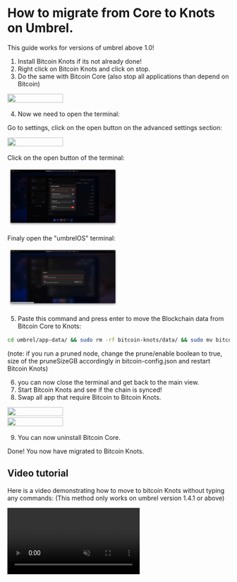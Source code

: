 How to migrate from Core to Knots on Umbrel.
=============

This guide works for versions of umbrel above 1.0!

1. Install Bitcoin Knots if its not already done!
2. Right click on Bitcoin Knots and click on stop.
3. Do the same with Bitcoin Core (also stop all applications than depend on Bitcoin)

<img src="migration/1-migration.png" width="50%" height="50%" />

4. Now we need to open the terminal:

Go to settings, click on the open button on the advanced settings section:

<img src="migration/2-migration.png" width="50%" height="50%" />

Click on the open button of the terminal:

<img src="migration/3-migration.png" width="50%" height="50%" />

Finaly open the "umbrelOS" terminal:

<img src="migration/4-migration.png" width="50%" height="50%" />

5. Paste this command and press enter to move the Blockchain data from Bitcoin Core to Knots:

```bash
cd umbrel/app-data/ && sudo rm -rf bitcoin-knots/data/ && sudo mv bitcoin/data/ bitcoin-knots/ && sudo rm -f bitcoin-knots/data/app/bitcoin-config.json
```
(note: if you run a pruned node, change the prune/enable boolean to true, size of the pruneSizeGB accordingly in bitcoin-config.json and restart Bitcoin Knots)

6. you can now close the terminal and get back to the main view.
7. Start Bitcoin Knots and see if the chain is synced!
8. Swap all app that require Bitcoin to Bitcoin Knots.

<img src="migration/5-migration.png" width="50%" height="50%" />

<img src="migration/6-migration.png" width="50%" height="50%" />

9. You can now uninstall Bitcoin Core.

Done! You now have migrated to Bitcoin Knots.

Video tutorial
--------

Here is a video demonstrating how to move to bitcoin Knots without typing any commands:
(This method only works on umbrel version 1.4.1 or above)

<video src="migration/Migrate-Blockchain.mp4" controls="controls" muted="muted" style="max-width: 100%; height: auto;"></video>
